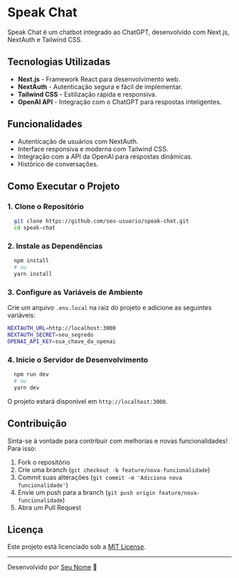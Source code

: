 # Speak Chat

Speak Chat é um chatbot integrado ao ChatGPT, desenvolvido com Next.js, NextAuth e Tailwind CSS.

## Tecnologias Utilizadas

- **Next.js** - Framework React para desenvolvimento web.
- **NextAuth** - Autenticação segura e fácil de implementar.
- **Tailwind CSS** - Estilização rápida e responsiva.
- **OpenAI API** - Integração com o ChatGPT para respostas inteligentes.

## Funcionalidades

- Autenticação de usuários com NextAuth.
- Interface responsiva e moderna com Tailwind CSS.
- Integração com a API da OpenAI para respostas dinâmicas.
- Histórico de conversações.

## Como Executar o Projeto

### 1. Clone o Repositório
```sh
  git clone https://github.com/seu-usuario/speak-chat.git
  cd speak-chat
```

### 2. Instale as Dependências
```sh
  npm install
  # ou
  yarn install
```

### 3. Configure as Variáveis de Ambiente
Crie um arquivo `.env.local` na raiz do projeto e adicione as seguintes variáveis:
```sh
NEXTAUTH_URL=http://localhost:3000
NEXTAUTH_SECRET=seu_segredo
OPENAI_API_KEY=sua_chave_da_openai
```

### 4. Inicie o Servidor de Desenvolvimento
```sh
  npm run dev
  # ou
  yarn dev
```

O projeto estará disponível em `http://localhost:3000`.

## Contribuição

Sinta-se à vontade para contribuir com melhorias e novas funcionalidades! Para isso:
1. Fork o repositório
2. Crie uma branch (`git checkout -b feature/nova-funcionalidade`)
3. Commit suas alterações (`git commit -m 'Adiciona nova funcionalidade'`)
4. Envie um push para a branch (`git push origin feature/nova-funcionalidade`)
5. Abra um Pull Request

## Licença

Este projeto está licenciado sob a [MIT License](LICENSE).

---
Desenvolvido por [Seu Nome](https://github.com/RodrigoNet0) 🚀

